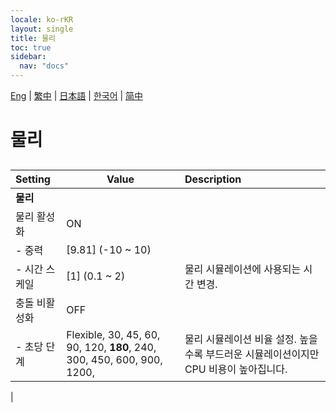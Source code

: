 ```yaml
---
locale: ko-rKR
layout: single
title: 물리
toc: true
sidebar:
  nav: "docs"
---
```

[Eng](/dancexr/menu/2025.4/system/physics) | [繁中](/tw/dancexr/menu/2025.4/system/physics) | [日本語](/jp/dancexr/menu/2025.4/system/physics) | [한국어](/kr/dancexr/menu/2025.4/system/physics) | [简中](/zh/dancexr/menu/2025.4/system/physics)

# 물리

## 

| Setting | Value | Description |
| :--- | --- | :--- |
|**물리** | | 
| 물리 활성화 | ON | 
|- 중력 | [9.81] (-10 ~ 10) | 
|- 시간 스케일 | [1] (0.1 ~ 2) | 물리 시뮬레이션에 사용되는 시간 변경.
| 충돌 비활성화 | OFF | 
|- 초당 단계 | Flexible, 30, 45, 60, 90, 120, **180**, 240, 300, 450, 600, 900, 1200,  | 물리 시뮬레이션 비율 설정. 높을수록 부드러운 시뮬레이션이지만 CPU 비용이 높아집니다.
|
